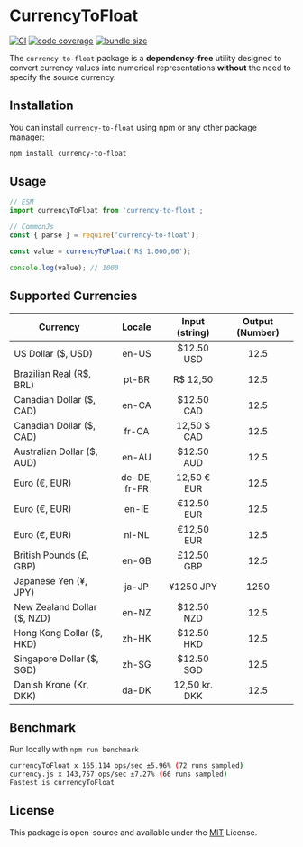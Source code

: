 # CurrencyToFloat

[![CI](https://github.com/mateus4k/currency-to-float/actions/workflows/tests.yml/badge.svg?branch=main)](https://github.com/mateus4k/currency-to-float/actions/workflows/tests.yml)
[![code coverage](https://codecov.io/gh/mateus4k/currency-to-float/branch/main/graph/badge.svg?token=KQUaHGJkaV)](https://codecov.io/gh/mateus4k/currency-to-float)
[![bundle size](https://img.shields.io/bundlephobia/min/currency-to-float?label=bundle%20size)](https://bundlephobia.com/result?p=currency-to-float)

The `currency-to-float` package is a **dependency-free** utility designed to convert currency values into numerical representations **without** the need to specify the source currency.

## Installation

You can install `currency-to-float` using npm or any other package manager:

```sh
npm install currency-to-float
```

## Usage

```ts
// ESM
import currencyToFloat from 'currency-to-float';

// CommonJs
const { parse } = require('currency-to-float');

const value = currencyToFloat('R$ 1.000,00');

console.log(value); // 1000
```

## Supported Currencies

| Currency                    |    Locale    | Input (string) | Output (Number) |
| --------------------------- | :----------: | :------------: | :-------------: |
| US Dollar ($, USD)          |    en-US     |   $12.50 USD   |      12.5       |
| Brazilian Real (R$, BRL)    |    pt-BR     |    R$ 12,50    |      12.5       |
| Canadian Dollar ($, CAD)    |    en-CA     |   $12.50 CAD   |      12.5       |
| Canadian Dollar ($, CAD)    |    fr-CA     |  12,50 $ CAD   |      12.5       |
| Australian Dollar ($, AUD)  |    en-AU     |   $12.50 AUD   |      12.5       |
| Euro (€, EUR)               | de-DE, fr-FR |  12,50 € EUR   |      12.5       |
| Euro (€, EUR)               |    en-IE     |   €12.50 EUR   |      12.5       |
| Euro (€, EUR)               |    nl-NL     |   €12,50 EUR   |      12.5       |
| British Pounds (£, GBP)     |    en-GB     |   £12.50 GBP   |      12.5       |
| Japanese Yen (¥, JPY)       |    ja-JP     |   ¥1250 JPY    |      1250       |
| New Zealand Dollar ($, NZD) |    en-NZ     |   $12.50 NZD   |      12.5       |
| Hong Kong Dollar ($, HKD)   |    zh-HK     |   $12.50 HKD   |      12.5       |
| Singapore Dollar ($, SGD)   |    zh-SG     |   $12.50 SGD   |      12.5       |
| Danish Krone (Kr, DKK)      |    da-DK     | 12,50 kr. DKK  |      12.5       |

## Benchmark

Run locally with `npm run benchmark`

```sh
currencyToFloat x 165,114 ops/sec ±5.96% (72 runs sampled)
currency.js x 143,757 ops/sec ±7.27% (66 runs sampled)
Fastest is currencyToFloat
```

## License

This package is open-source and available under the [MIT](LICENSE) License.
